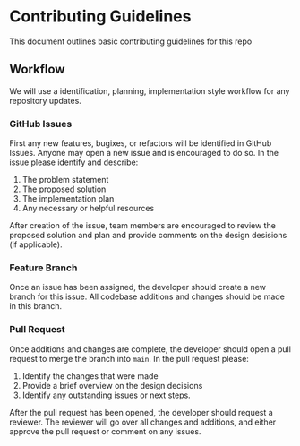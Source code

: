 # Contributing Guidelines
This document outlines basic contributing guidelines for this repo

## Workflow
We will use a identification, planning, implementation style workflow for any repository updates.

### GitHub Issues
First any new features, bugixes, or refactors will be identified in GitHub Issues.  Anyone may open a new issue and is encouraged to do so.  In the issue please identify and describe:

1. The problem statement
2. The proposed solution
3. The implementation plan
4. Any necessary or helpful resources

After creation of the issue, team members are encouraged to review the proposed solution and plan and provide comments on the design desisions (if applicable).

### Feature Branch
Once an issue has been assigned, the developer should create a new branch for this issue.  All codebase additions and changes should be made in this branch.

### Pull Request
Once additions and changes are complete, the developer should open a pull request to merge the branch into `main`.  In the pull request please:

1. Identify the changes that were made
2. Provide a brief overview on the design decisions
3. Identify any outstanding issues or next steps.

After the pull request has been opened, the developer should request a reviewer.  The reviewer will go over all changes and additions, and either approve the pull request or comment on any issues.